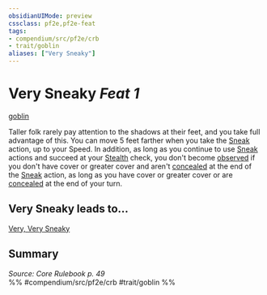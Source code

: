 ```yaml
---
obsidianUIMode: preview
cssclass: pf2e,pf2e-feat
tags:
- compendium/src/pf2e/crb
- trait/goblin
aliases: ["Very Sneaky"]
---
```

# Very Sneaky  *Feat 1*  
[goblin](../../rules/traits/goblin.md)  


Taller folk rarely pay attention to the shadows at their feet, and you take full advantage of this. You can move 5 feet farther when you take the [Sneak](../../rules/actions/sneak.md) action, up to your Speed. In addition, as long as you continue to use [Sneak](../../rules/actions/sneak.md) actions and succeed at your [Stealth](../skills.md#Stealth) check, you don't become [observed](../../rules/conditions.md#Observed) if you don't have cover or greater cover and aren't [concealed](../../rules/conditions.md#Concealed) at the end of the [Sneak](../../rules/actions/sneak.md) action, as long as you have cover or greater cover or are [concealed](../../rules/conditions.md#Concealed) at the end of your turn.

## Very Sneaky leads to...

[Very, Very Sneaky](very-very-sneaky.md)

## Summary

*Source: Core Rulebook p. 49*  
%% #compendium/src/pf2e/crb #trait/goblin %%